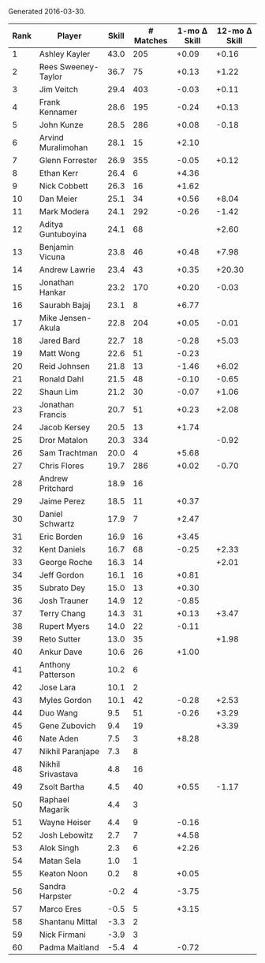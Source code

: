 Generated 2016-03-30.

| Rank | Player              | Skill | # Matches | 1-mo Δ Skill | 12-mo Δ Skill |
|------|---------------------|-------|-----------|--------------|---------------|
|    1 | Ashley Kayler       |  43.0 |       205 |        +0.09 |         +0.16 |
|    2 | Rees Sweeney-Taylor |  36.7 |        75 |        +0.13 |         +1.22 |
|    3 | Jim Veitch          |  29.4 |       403 |        -0.03 |         +0.11 |
|    4 | Frank Kennamer      |  28.6 |       195 |        -0.24 |         +0.13 |
|    5 | John Kunze          |  28.5 |       286 |        +0.08 |         -0.18 |
|    6 | Arvind Muralimohan  |  28.1 |        15 |        +2.10 |               |
|    7 | Glenn Forrester     |  26.9 |       355 |        -0.05 |         +0.12 |
|    8 | Ethan Kerr          |  26.4 |         6 |        +4.36 |               |
|    9 | Nick Cobbett        |  26.3 |        16 |        +1.62 |               |
|   10 | Dan Meier           |  25.1 |        34 |        +0.56 |         +8.04 |
|   11 | Mark Modera         |  24.1 |       292 |        -0.26 |         -1.42 |
|   12 | Aditya Guntuboyina  |  24.1 |        68 |              |         +2.60 |
|   13 | Benjamin Vicuna     |  23.8 |        46 |        +0.48 |         +7.98 |
|   14 | Andrew Lawrie       |  23.4 |        43 |        +0.35 |        +20.30 |
|   15 | Jonathan Hankar     |  23.2 |       170 |        +0.20 |         -0.03 |
|   16 | Saurabh Bajaj       |  23.1 |         8 |        +6.77 |               |
|   17 | Mike Jensen-Akula   |  22.8 |       204 |        +0.05 |         -0.01 |
|   18 | Jared Bard          |  22.7 |        18 |        -0.28 |         +5.03 |
|   19 | Matt Wong           |  22.6 |        51 |        -0.23 |               |
|   20 | Reid Johnsen        |  21.8 |        13 |        -1.46 |         +6.02 |
|   21 | Ronald Dahl         |  21.5 |        48 |        -0.10 |         -0.65 |
|   22 | Shaun Lim           |  21.2 |        30 |        -0.07 |         +1.06 |
|   23 | Jonathan Francis    |  20.7 |        51 |        +0.23 |         +2.08 |
|   24 | Jacob Kersey        |  20.5 |        13 |        +1.74 |               |
|   25 | Dror Matalon        |  20.3 |       334 |              |         -0.92 |
|   26 | Sam Trachtman       |  20.0 |         4 |        +5.68 |               |
|   27 | Chris Flores        |  19.7 |       286 |        +0.02 |         -0.70 |
|   28 | Andrew Pritchard    |  18.9 |        16 |              |               |
|   29 | Jaime Perez         |  18.5 |        11 |        +0.37 |               |
|   30 | Daniel Schwartz     |  17.9 |         7 |        +2.47 |               |
|   31 | Eric Borden         |  16.9 |        16 |        +3.45 |               |
|   32 | Kent Daniels        |  16.7 |        68 |        -0.25 |         +2.33 |
|   33 | George Roche        |  16.3 |        14 |              |         +2.01 |
|   34 | Jeff Gordon         |  16.1 |        16 |        +0.81 |               |
|   35 | Subrato Dey         |  15.0 |        13 |        +0.30 |               |
|   36 | Josh Trauner        |  14.9 |        12 |        -0.85 |               |
|   37 | Terry Chang         |  14.3 |        31 |        +0.13 |         +3.47 |
|   38 | Rupert Myers        |  14.0 |        22 |        -0.11 |               |
|   39 | Reto Sutter         |  13.0 |        35 |              |         +1.98 |
|   40 | Ankur Dave          |  10.6 |        26 |        +1.00 |               |
|   41 | Anthony Patterson   |  10.2 |         6 |              |               |
|   42 | Jose Lara           |  10.1 |         2 |              |               |
|   43 | Myles Gordon        |  10.1 |        42 |        -0.28 |         +2.53 |
|   44 | Duo Wang            |   9.5 |        51 |        -0.26 |         +3.29 |
|   45 | Gene Zubovich       |   9.4 |        19 |              |         +3.39 |
|   46 | Nate Aden           |   7.5 |         3 |        +8.28 |               |
|   47 | Nikhil Paranjape    |   7.3 |         8 |              |               |
|   48 | Nikhil Srivastava   |   4.8 |        16 |              |               |
|   49 | Zsolt Bartha        |   4.5 |        40 |        +0.55 |         -1.17 |
|   50 | Raphael Magarik     |   4.4 |         3 |              |               |
|   51 | Wayne Heiser        |   4.4 |         9 |        -0.16 |               |
|   52 | Josh Lebowitz       |   2.7 |         7 |        +4.58 |               |
|   53 | Alok Singh          |   2.3 |         6 |        +2.26 |               |
|   54 | Matan Sela          |   1.0 |         1 |              |               |
|   55 | Keaton Noon         |   0.2 |         8 |        +0.05 |               |
|   56 | Sandra Harpster     |  -0.2 |         4 |        -3.75 |               |
|   57 | Marco Eres          |  -0.5 |         5 |        +3.15 |               |
|   58 | Shantanu Mittal     |  -3.3 |         2 |              |               |
|   59 | Nick Firmani        |  -3.9 |         3 |              |               |
|   60 | Padma Maitland      |  -5.4 |         4 |        -0.72 |               |